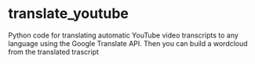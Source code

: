 # translate_youtube
Python code for translating  automatic YouTube video transcripts to any language using the Google Translate API. 
Then you can build a wordcloud from the translated trascript
